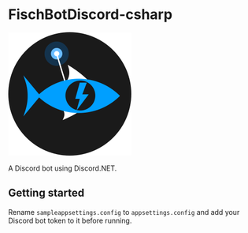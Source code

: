 # FischBotDiscord-csharp

<img src="assets/FischBotIcon.png" width="250px" alt="FischBot Icon">

A Discord bot using Discord.NET.

## Getting started

Rename `sampleappsettings.config` to `appsettings.config` and add your Discord bot token to it before running.
